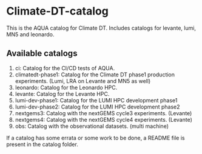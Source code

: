 # Climate-DT-catalog

This is the AQUA catalog for Climate DT. Includes catalogs for levante, lumi, MN5 and leonardo. 

## Available catalogs

1. ci: Catalog for the CI/CD tests of AQUA.
2. climatedt-phase1: Catalog for the Climate DT phase1 production experiments. (Lumi, LRA on Levante and MN5 as well)
3. leonardo: Catalog for the Leonardo HPC.
4. levante: Catalog for the Levante HPC.
5. lumi-dev-phase1: Catalog for the LUMI HPC development phase1
6. lumi-dev-phase2: Catalog for the LUMI HPC development phase2
7. nextgems3: Catalog with the nextGEMS cycle3 experiments. (Levante)
8. nextgems4: Catalog with the nextGEMS cycle4 experiments. (Levante)
9. obs: Catalog with the observational datasets. (multi machine)

If a catalog has some errata or some work to be done, a README file is present in the catalog folder.